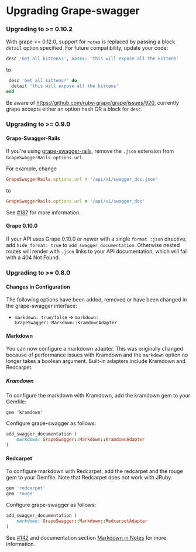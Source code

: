 Upgrading Grape-swagger
=======================

### Upgrading to >= 0.10.2

With grape >= 0.12.0, support for `notes` is replaced by passing a block `detail` option specified. For future compatibility, update your code:

```ruby
desc 'Get all kittens!', notes: 'this will expose all the kittens'
```

to

``` ruby
 desc 'Get all kittens!' do
  detail 'this will expose all the kittens'
end
```
Be aware of https://github.com/ruby-grape/grape/issues/920, currently grape accepts either an option hash OR a block for `desc`.

### Upgrading to >= 0.9.0

#### Grape-Swagger-Rails

If you're using [grape-swagger-rails](https://github.com/BrandyMint/grape-swagger-rails), remove the `.json` extension from `GrapeSwaggerRails.options.url`.

For example, change

```ruby
GrapeSwaggerRails.options.url = '/api/v1/swagger_doc.json'
```

to

```ruby
GrapeSwaggerRails.options.url = '/api/v1/swagger_doc'
```

See [#187](https://github.com/tim-vandecasteele/grape-swagger/issues/187) for more information.

#### Grape 0.10.0

If your API uses Grape 0.10.0 or newer with a single `format :json` directive, add `hide_format: true` to `add_swagger_documentation`. Otherwise nested routes will render with `.json` links to your API documentation, which will fail with a 404 Not Found.

### Upgrading to >= 0.8.0

#### Changes in Configuration

The following options have been added, removed or have been changed in the grape-swagger interface:

* `markdown: true/false` => `markdown: GrapeSwagger::Markdown::KramdownAdapter`

#### Markdown

You can now configure a markdown adapter. This was originally changed because of performance issues with Kramdown and the `markdown` option no longer takes a boolean argument. Built-in adapters include Kramdown and Redcarpet.

##### Kramdown

To configure the markdown with Kramdown, add the kramdown gem to your Gemfile:

`gem 'kramdown'`

Configure grape-swagger as follows:

```ruby
add_swagger_documentation (
    markdown: GrapeSwagger::Markdown::KramdownAdapter
)
```

#### Redcarpet

To configure markdown with Redcarpet, add the redcarpet and the rouge gem to your Gemfile. Note that Redcarpet does not work with JRuby.

```ruby
gem 'redcarpet'
gem 'rouge'
```

Configure grape-swagger as follows:

```ruby
add_swagger_documentation (
    markdown: GrapeSwagger::Markdown::RedcarpetAdapter
)
```

See [#142](https://github.com/tim-vandecasteele/grape-swagger/pull/142) and documentation section [Markdown in Notes](https://github.com/tim-vandecasteele/grape-swagger#markdown-in-notes) for more information.
